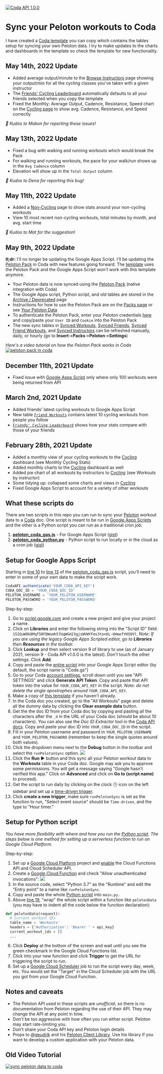 [![Coda API 1.0.0](https://img.shields.io/badge/Coda%20API-1.0.0-orange)](https://coda.io/developers/apis/v1)

# Sync your Peloton workouts to Coda
I have created a [Coda template](https://coda.io/@atc/analyze-your-peloton-workout-stats-with-real-time-updates) you can copy which contains the tables setup for syncing your own Peloton data. I try to make updates to the charts and dashboards in the template so check the template for new functionality. 

## May 14th, 2022 Update
* Added average output/minute to the [Browse Instructors](https://coda.io/@atc/analyze-your-peloton-workout-stats-with-real-time-updates/browse-instructors-5) page showing your output/min for all the cycling classes you've taken with a given instructor
* The [Friends' Cycling Leaderboard](https://coda.io/@atc/analyze-your-peloton-workout-stats-with-real-time-updates/friends-cycling-leaderboard-16) automatically defaults to all your friends selected when you copy the template
* Fixed the Monthly: Average Output, Cadence, Resistance, Speed chart on the [Cycling page](https://coda.io/@atc/analyze-your-peloton-workout-stats-with-real-time-updates/cycling-7) to show avg. Cadence, Resistance, and Speed correctly

_🎉  Kudos to Makon for reporting these issues!_

## May 13th, 2022 Update
* Fixed a bug with walking and running workouts which would break the Pack
* For walking and running workouts, the pace for your walk/run shows up in the `Avg Cadence` column
* Elevation will show up in the `Total Output` column

_🎉  Kudos to Dena for reporting this bug!_

## May 11th, 2022 Update
* Added a [Non-Cycling](https://coda.io/@atc/analyze-your-peloton-workout-stats-with-real-time-updates/non-cycling-22) page to show stats around your non-cycling workouts
* View 10 most recent non-cycling workouts, total minutes by month, and avg. start time

_🎉  Kudos to Mat for the suggestion!_

## May 9th, 2022 Update
**tl;dr:** I'll no longer be updating the Google Apps Script. I'll be updating the [Peloton Pack](https://coda.io/packs/peloton-11442) in Coda with new features going forward. The [template](https://coda.io/@atc/analyze-your-peloton-workout-stats-with-real-time-updates) uses the Peloton Pack and the Google Apps Script won't work with this template anymore. 
* Your Peloton data is now synced using the [Peloton Pack](https://coda.io/packs/peloton-11442) (native integration with Coda)
* The Google Apps script, Python script, and old tables are stored in the [Archive / Deprecated](https://coda.io/@atc/analyze-your-peloton-workout-stats-with-real-time-updates/archive-deprecated-17) page
* Instructions for how to use the Peloton Pack are on the [Packs page](https://coda.io/packs/peloton-11442) or see [Your Peloton Data](https://coda.io/@atc/analyze-your-peloton-workout-stats-with-real-time-updates/your-peloton-data-2)
* To authenticate the Peloton Pack, enter your Peloton credentials [here](https://script.google.com/a/macros/coda.io/s/AKfycbyPUUYuE2Fdha8JJRtoIWURKGAH6GxGnJD0UwohONteQj4vuAl4VmEitoDdq984V-P5bg/exec) and copy/paste your `User ID` and `Cookie` into the Peloton Pack
* The new sync tables in [Synced Workouts](https://coda.io/@atc/analyze-your-peloton-workout-stats-with-real-time-updates/synced-workouts-18), [Synced Friends](https://coda.io/@atc/analyze-your-peloton-workout-stats-with-real-time-updates/synced-friends-20), [Synced Friend Workouts](https://coda.io/@atc/analyze-your-peloton-workout-stats-with-real-time-updates/synced-friend-workouts-21), and [Synced Instructors](https://coda.io/@atc/analyze-your-peloton-workout-stats-with-real-time-updates/synced-instructors-19) can be refreshed manually, daily, or hourly (go to **Insert**→**Packs**→**Peloton**→**Settings**)

_Here's a video tutorial on how the Peloton Pack works in Coda_
[![peloton pack in coda](https://coda-us-west-2-droplr-storage.s3.us-west-2.amazonaws.com/files/acc_1218270/NAS8Ab)](https://www.youtube.com/watch?v=kcVzwO2ZJ9M&t=0s)

## December 11th, 2021 Update
* Fixed issue with [Google Apps Script](https://github.com/al-codaio/peloton-coda-sync/blob/master/peloton_coda_gas.js) only where only 100 workouts were being returned from API

## March 2nd, 2021 Update
* Added friends' latest cycling workouts to Google Apps Script
* New table [`Friend Workouts`](https://coda.io/@atc/analyze-your-peloton-workout-stats-with-real-time-updates/all-friends-workouts-15) contains latest 10 cycling workouts from people you follow
* [`Friends' Cycling Leaderboard`](https://coda.io/@atc/analyze-your-peloton-workout-stats-with-real-time-updates/friends-cycling-leaderboard-16) shows how your stats compare with those of your friends

## February 28th, 2021 Update
* Added a monthly view of your cycling workouts to the [Cycling](https://coda.io/@atc/analyze-your-peloton-workout-stats-with-real-time-updates/cycling-7) dashboard (see Monthly Cycling Stats)
* Added monthly charts to the [Cycling](https://coda.io/@atc/analyze-your-peloton-workout-stats-with-real-time-updates/cycling-7) dashboard as well
* Added pie chart of all workouts by instructors to [Cycling](https://coda.io/@atc/analyze-your-peloton-workout-stats-with-real-time-updates/cycling-7) (see Workouts by instructor) 
* Some tidying up: collapsed some charts and views in [Cycling](https://coda.io/@atc/analyze-your-peloton-workout-stats-with-real-time-updates/cycling-7)
* Fixed Google Apps Script to account for a variety of other workouts

## What these scripts do
There are two scripts in this repo you can run to sync your [Peloton](https://www.onepeloton.com/) workout data to a [Coda](https://www.coda.io) doc. One script is meant to be run in [Google Apps Scripts](https://developers.google.com/apps-script/overview) and the other is a Python script you can run as a traditional cron job:
1. [**peloton_coda_gas.js**](https://github.com/al-codaio/peloton-coda-sync/blob/master/peloton_coda_gas.js) - For Google Apps Script ([gist](https://gist.github.com/al-codaio/6419584906710daddbe5a4017ecc19bf))
2. [**peloton_coda_python.py**](https://github.com/al-codaio/peloton-coda-sync/blob/master/peloton_coda_python.py) - Python script to run locally or in the cloud as a cron job ([gist](https://gist.github.com/al-codaio/b9cc9fe33a46cb014eef22f95cd4d459))

## Setup for Google Apps Script
Starting in [line 10](https://github.com/al-codaio/peloton-coda-sync/blob/master/peloton_coda_gas.js#L10) to [line 13](https://github.com/al-codaio/peloton-coda-sync/blob/master/peloton_coda_gas.js#L13) of the [peloton_coda_gas.js](https://github.com/al-codaio/peloton-coda-sync/blob/master/peloton_coda_gas.js) script, you'll need to enter in some of your own data to make the script work. 

```javascript
CodaAPI.authenticate('YOUR_CODA_API_KEY')
CODA_DOC_ID = 'YOUR_CODA_DOC_ID'
PELOTON_USERNAME = 'YOUR_PELOTON_USERNAME'
PELOTON_PASSWORD = 'YOUR_PELOTON_PASSWORD'
```

Step-by-step:
1. Go to [script.google.com](script.google.com) and create a new project and give your project a name.
2. Click on **Libraries** and enter the following string into the "Script ID" field: `15IQuWOk8MqT50FDWomh57UqWGH23gjsWVWYFms3ton6L-UHmefYHS9Vl`. *Note: If you are using the legacy Google Apps Scripted editor, go to **Libraries** then **Resources** in the toolbar.*
3. Click **Lookup** and then select version 9 of library to use (as of January 2021, version 9 - Coda API v1.0.0 is the latest). Don't touch the other settings. Click **Add**.
4. Copy and paste the [entire script](https://github.com/al-codaio/peloton-coda-sync/blob/master/peloton_coda_gas.js) into your Google Apps Script editor (by default, the script name is "Code.gs")
5. Go to your Coda [account settings](https://coda.io/account), scroll down until you see "API SETTINGS" and click **Generate API Token**. Copy and paste that API token into the value for `YOUR_CODA_API_KEY` in the script. *Note: do not delete the single apostrophes around* `YOUR_CODA_API_KEY`.
6. Make a copy of [this template](https://coda.io/@atc/analyze-your-peloton-workout-stats-with-real-time-updates) if you haven't already. 
7. In the Coda doc you created, go to the "All Workouts" page and delete all the dummy data by clicking the **Clear example data** button.
8. Get the the doc ID from your Coda doc by copying and pasting all the characters after the `_d` in the URL of your Coda doc (should be about 10 characters). You can also use the *Doc ID Extractor* tool in the [Coda API docs](https://coda.io/developers/apis/v1beta1#section/Using-the-API/Resource-IDs-and-Links). Copy and paste your doc ID into `YOUR_CODA_DOC_ID` in the script.
9. Fill in your Peloton username and password in `YOUR_PELOTON_USERNAME` and `YOUR_PELOTON_PASSWORD` (remember to keep the single quotes around both values). 
10. Click the dropdown menu next to the **Debug** button in the toolbar and select the `runPelotonSync` option.
![](https://p-ZmF7dQ.b0.n0.cdn.getcloudapp.com/items/DOuoZGyg/ea345472-486d-4b9f-a25e-796f52c311d8.jpg?v=b23049db474c1e63080e2975a9d1be90)
11. Click the **Run** ▶️ button and this sync all your Peloton workout data to the **Workouts** table in your Coda doc. Google may ask you to approve some permissions. You will get a message saying "Google hasn't verified this app." Click on **Advanced** and click on **Go to (script name)** to proceed).
12. Get the script to run daily by clicking on the clock 🕒 icon on the left sidebar and set up a [time-driven trigger](https://developers.google.com/apps-script/guides/triggers/installable#time-driven_triggers).
13. Click **create a new trigger**, make sure `runPelotonSync` is set as the function to run, "Select event source" should be `Time-driven`, and the type to "Hour timer." 

## Setup for Python script
*You have more flexibility with where and how you run the [Python script](https://github.com/al-codaio/peloton-coda-sync/blob/master/peloton_coda_python.py). The steps below is one method for setting up a serverless function to run on Google Cloud Platform.*

Step-by-step:
1. Set up a [Google Cloud Platform](https://console.cloud.google.com) project and [enable](https://cloud.google.com/service-usage/docs/enable-disable) the Cloud Functions API and Cloud Scheduler API.
2. Create a [Google Cloud Function](https://console.cloud.google.com/functions) and check "Allow unauthenticated invocations": ![](https://p-ZmF7dQ.b0.n0.cdn.getcloudapp.com/items/6quxleg4/eabedb30-1ab5-462a-a063-5300f9e6cc11.jpg?v=96618e6719528289bf6f06789911152f)
3. In the source code, select "Python 3.7" as the "Runtime" and edit the "Entry point" to a name like `runPelotonSync`. 
4. Copy and paste the whole [Python script](https://github.com/al-codaio/peloton-coda-sync/blob/master/peloton_coda_python.py) into `main.py.`
5. Above [line 19](https://github.com/al-codaio/peloton-coda-sync/blob/master/peloton_coda_python.py#L19), "wrap" the whole script within a function like `pelotonData` (you may have to indent all the code below the function declaration): 
```python
def pelotonData(request):
  # Current workout IDs
  table_name = 'Workouts'
  headers = {'Authorization': 'Bearer ' + api_key}
  current_workout_ids = []
  ...
```
6. Click **Deploy** at the bottom of the screen and wait until you see the green checkmark in the Google Cloud Functions list.
7. Click into your new function and click **Trigger** to get the URL for triggering the script to run.
8. Set up a [Google Cloud Scheduler](https://console.cloud.google.com/cloudscheduler) job to run the script every day, week, etc. You would set the "Target" in the Cloud Scheduler job with the URL you got from your Google Cloud Function.

## Notes and caveats
* The Peloton API used in these scripts are *unofficial*, so there is no documentation from Peloton regarding the use of their API. They may change the API at any point in time.
* Don't be too aggressive with how often you run either script. Peloton may start rate-limiting you. 
* Don't share your Coda API key and Peloton login details 
* Props to [@geudrik](https://github.com/geudrik) and his [Peloton Client Library](https://github.com/geudrik/peloton-client-library). Use his library if you want to develop a custom application with your Peloton data.

## Old Video Tutorial
[![sync peloton data to coda](https://p-ZmF7dQ.b0.n0.cdn.getcloudapp.com/items/Koulb0mm/255d2e54-f25b-487a-a271-014d0a86323e.jpg?v=fb744cd781736451971e66af0c94e7f0)](https://www.youtube.com/watch?v=L4llF9Wq58A)
